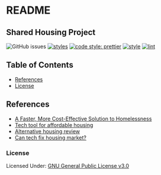# README

## Shared Housing Project

![GitHub issues](https://img.shields.io/github/issues/hackforla/shared-housing.svg)
[![styles](https://img.shields.io/badge/styleguide-airbnb-E9555C)](https://github.com/airbnb/javascript/tree/master/react)
[![code style: prettier](https://img.shields.io/badge/formatting-prettier-ff69b4.svg?style=flat-square)](https://github.com/prettier/prettier)
[![style](https://img.shields.io/badge/uiframework-materialui-3097F3)](https://material-ui.com/)
[![lint](https://img.shields.io/static/v1?label=eslint&logo=eslint&logoColor=4B32C3&link=https://eslint.org&message=linting)](https://eslint.org/)

## Table of Contents

- [References](./#references)
- [License](./#license)

## References <a name="references"></a>

- [A Faster, More Cost-Effective Solution to Homelessness](https://medium.com/@mikeboninla/shared-housing-a-faster-more-cost-effective-solution-to-homelessness-93f20a0e0906)
- [Tech tool for affordable housing](https://www.marketplace.org/2019/02/21/los-angeles-homeless-advocates-have-new-tech-tool-affordable-housing/)
- [Alternative housing review](http://ciesandiego.org/wp-content/uploads/2018/08/SAMHSA-Shared-Housing-Alt-Housing-PPT_7_23_18-_FinalPDF.pdf)
- [Can tech fix housing market?](https://www.nytimes.com/2019/01/29/upshot/can-technology-help-fix-the-housing-market.html)

### License

Licensed Under: [GNU General Public License v3.0](https://github.com/hackforla/shared-housing/blob/master/LICENSE)
